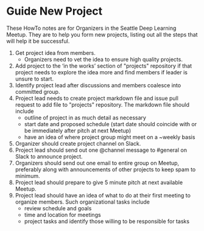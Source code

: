 # Guide New Project

These HowTo notes are for Organizers in the Seattle Deep Learning Meetup. They 
are to help you form new projects, listing out all the steps that will help it be successful.  

1. Get project idea from members.
    * Organizers need to vet the idea to ensure high quality projects.
3. Add project to the ‘in the works’ section of "projects" repository if that project needs to explore the idea more and find members if leader is unsure to start.
2. Identify project lead after discussions and members coalesce into committed group.
4. Project lead needs to create project markdown file and issue pull request to add file to "projects" repository. The markdown file should include
    * outline of project in as much detail as necessary
    * start date and proposed schedule (start date should coincide with or be immediately after pitch at next Meetup)
    * have an idea of where project group might meet on a ~weekly basis
5. Organizer should create project channel on Slack.
5. Project lead should send out one @channel message to #general on Slack to announce project.
6. Organizers should send out one email to entire group on Meetup, preferably along with announcements of other projects to keep spam to minimum.
7. Project lead should prepare to give 5 minute pitch at next available Meetup.
8. Project lead should have an idea of what to do at their first meeting to organize members. Such organizational tasks include
    * review schedule and goals
    * time and location for meetings
    * project tasks and identify those willing to be responsible for tasks
